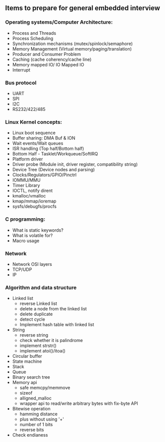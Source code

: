 ## Items to prepare for general embedded interview


### Operating systems/Computer Architecture:
- Process and Threads
- Process Scheduling
- Synchronization mechanisms (mutex/spinlock/semaphore)
- Memory Management (Virtual memory/paging/translation)
- Producer and Consumer Problem
- Caching (cache coherency/cache line)
- Memory mapped IO/ IO Mapped IO
- Interrupt

### Bus protocol
- UART
- SPI
- I2C
- RS232/422/485

### Linux Kernel concepts:
- Linux boot sequence
- Buffer sharing: DMA Buf & ION
- Wait events/Wait queues
- ISR handling (Top half/Bottom half)
- Bottom Half - Tasklet/Workqueue/SoftIRQ
- Platform driver
- Driver probe (Module init, driver register, compatibility string)
- Device Tree (Device nodes and parsing)
- Clocks/Regulators/GPIO/Pinctrl
- IOMMU/MMU
- Timer Library
- IOCTL, notify dirent
- kmalloc/vmalloc
- kmap/mmap/ioremap
- sysfs/debugfs/procfs

### C programming:
- What is static keywords?
- What is volatile for?
- Macro usage

### Network
- Network OSI layers
- TCP/UDP
- IP

### Algorithm and data structure
- Linked list
  - reverse Linked list
  - delete a node from the linked list
  - delete duplicate
  - detect cycle
  - Implement hash table with linked list
- String
  - reverse string
  - check whether it is palindrome
  - implement strstr()
  - implement atoi()/itoa()
- Circular buffer
- State machine
- Stack
- Queue
- Binary search tree
- Memory api
  - safe memcpy/memmove
  - sizeof
  - alligned_malloc
  - wrapper api to read/write arbitrary bytes with fix-byte API
- Bitewise operation
  - hamming distance
  - plus without using '+'
  - number of 1 bits
  - reverse bits
- Check endianess 

